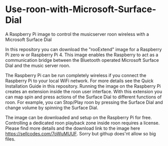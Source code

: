 # Use-roon-with-Microsoft-Surface-Dial
A Raspberry Pi image to control the musicserver roon wireless with a Microsoft Surface Dial

In this repository you can download the "rooExtend" image for a Raspberry Pi zero w or Raspberry Pi 4. This image enables the Raspberry to act as a communication bridge between the Bluetooth operated Microsoft Surface Dial and the music server roon.

The Raspberry Pi can be run completely wireless if you connect the Raspberry Pi to your local WiFi network. For more details see the Quick Installation Guide in this repository.
Running the image on the Raspberry Pi creates an extension inside the roon user interface. With this extension you can map spin and press actions of the Surface Dial to different functions of roon. For example, you can Stop/Play roon by pressing the Surface Dial and change volume by spinning the Surface Dial.

The image can be downloaded and setup on the Raspberry Pi for free. Controlling a dedicated roon playback zone inside roon requires a license. Please find more details and the  download link to the image here https://sellcodes.com/7oWuMUUF. Sorry but githup does'nt allow so big files.
